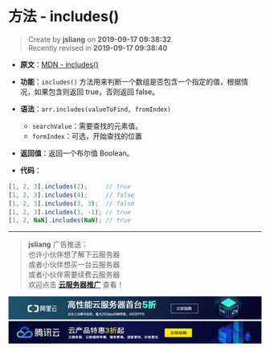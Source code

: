 方法 - includes()
===

> Create by **jsliang** on **2019-09-17 09:38:32**  
> Recently revised in **2019-09-17 09:38:40**

* **原文**：[MDN - includes()](https://developer.mozilla.org/zh-CN/docs/Web/JavaScript/Reference/Global_Objects/Array/includes)

* **功能**：`includes()` 方法用来判断一个数组是否包含一个指定的值，根据情况，如果包含则返回 true，否则返回 false。

* **语法**：`arr.includes(valueToFind, fromIndex)`
  * `searchValue`：需要查找的元素值。
  * `formIndex`：可选，开始查找的位置

* **返回值**：返回一个布尔值 Boolean。

* **代码**：

```js
[1, 2, 3].includes(2);     // true
[1, 2, 3].includes(4);     // false
[1, 2, 3].includes(3, 3);  // false
[1, 2, 3].includes(3, -1); // true
[1, 2, NaN].includes(NaN); // true
```

---

> **jsliang** 广告推送：  
> 也许小伙伴想了解下云服务器  
> 或者小伙伴想买一台云服务器  
> 或者小伙伴需要续费云服务器  
> 欢迎点击 **[云服务器推广](https://github.com/LiangJunrong/document-library/blob/master/other-library/Monologue/%E7%A8%B3%E9%A3%9F%E8%89%B0%E9%9A%BE.md)** 查看！

[![图](../../../../public-repertory/img/z-small-seek-ali-3.jpg)](https://promotion.aliyun.com/ntms/act/qwbk.html?userCode=w7hismrh)
[![图](../../../../public-repertory/img/z-small-seek-tencent-2.jpg)](https://cloud.tencent.com/redirect.php?redirect=1014&cps_key=49f647c99fce1a9f0b4e1eeb1be484c9&from=console)

